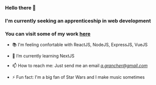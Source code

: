 ### Hello there 👋
### I'm currently seeking an apprenticeship in web development
### You can visit some of my work [here](https://www.quentingrancher.com/)
- 📚 I'm feeling confortable with ReactJS, NodeJS, ExpressJS, VueJS
- 🌱 I’m currently learning NextJS
- 📫 How to reach me: Just send me an email *q.grancher@gmail.com*

- ⚡ Fun fact: I'm a big fan of Star Wars and I make music sometimes


